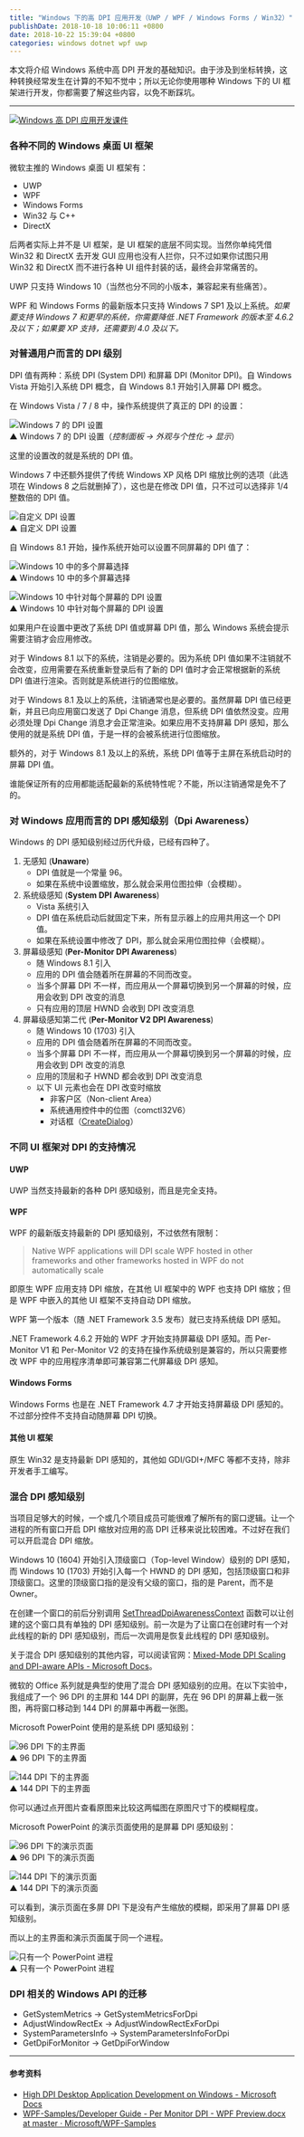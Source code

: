 ```yaml
---
title: "Windows 下的高 DPI 应用开发（UWP / WPF / Windows Forms / Win32）"
publishDate: 2018-10-18 10:06:11 +0800
date: 2018-10-22 15:39:04 +0800
categories: windows dotnet wpf uwp
---
```


本文将介绍 Windows 系统中高 DPI 开发的基础知识。由于涉及到坐标转换，这种转换经常发生在计算的不知不觉中；所以无论你使用哪种 Windows 下的 UI 框架进行开发，你都需要了解这些内容，以免不断踩坑。

---

[![Windows 高 DPI 应用开发课件](/static/posts/2018-10-22-15-38-26.png)](https://r302.cc/D58kdD)

<div id="toc"></div>

### 各种不同的 Windows 桌面 UI 框架

微软主推的 Windows 桌面 UI 框架有：

- UWP
- WPF
- Windows Forms
- Win32 与 C++
- DirectX

后两者实际上并不是 UI 框架，是 UI 框架的底层不同实现。当然你单纯凭借 Win32 和 DirectX 去开发 GUI 应用也没有人拦你，只不过如果你试图只用 Win32 和 DirectX 而不进行各种 UI 组件封装的话，最终会非常痛苦的。

UWP 只支持 Windows 10（当然也分不同的小版本，兼容起来有些痛苦）。

WPF 和 Windows Forms 的最新版本只支持 Windows 7 SP1 及以上系统。*如果要支持 Windows 7 和更早的系统，你需要降低 .NET Framework 的版本至 4.6.2 及以下；如果要 XP 支持，还需要到 4.0 及以下。*

### 对普通用户而言的 DPI 级别

DPI 值有两种：系统 DPI (System DPI) 和屏幕 DPI (Monitor DPI)。自 Windows Vista 开始引入系统 DPI 概念，自 Windows 8.1 开始引入屏幕 DPI 概念。

在 Windows Vista / 7 / 8 中，操作系统提供了真正的 DPI 的设置：

![Windows 7 的 DPI 设置](/static/posts/2018-10-17-18-04-47.png)  
▲ Windows 7 的 DPI 设置（*控制面板 -> 外观与个性化 -> 显示*）

这里的设置改的就是系统的 DPI 值。

Windows 7 中还额外提供了传统 Windows XP 风格 DPI 缩放比例的选项（此选项在 Windows 8 之后就删掉了），这也是在修改 DPI 值，只不过可以选择非 1/4 整数倍的 DPI 值。

![自定义 DPI 设置](/static/posts/2018-10-17-18-18-03.png)  
▲ 自定义 DPI 设置

自 Windows 8.1 开始，操作系统开始可以设置不同屏幕的 DPI 值了：

![Windows 10 中的多个屏幕选择](/static/posts/2018-10-17-18-15-37.png)  
▲ Windows 10 中的多个屏幕选择

![Windows 10 中针对每个屏幕的 DPI 设置](/static/posts/2018-10-17-18-15-59.png)  
▲ Windows 10 中针对每个屏幕的 DPI 设置

如果用户在设置中更改了系统 DPI 值或屏幕 DPI 值，那么 Windows 系统会提示需要注销才会应用修改。

对于 Windows 8.1 以下的系统，注销是必要的。因为系统 DPI 值如果不注销就不会改变，应用需要在系统重新登录后有了新的 DPI 值时才会正常根据新的系统 DPI 值进行渲染。否则就是系统进行的位图缩放。

对于 Windows 8.1 及以上的系统，注销通常也是必要的。虽然屏幕 DPI 值已经更新，并且已向应用窗口发送了 Dpi Change 消息，但系统 DPI 值依然没变。应用必须处理 Dpi Change 消息才会正常渲染。如果应用不支持屏幕 DPI 感知，那么使用的就是系统 DPI 值，于是一样的会被系统进行位图缩放。

额外的，对于 Windows 8.1 及以上的系统，系统 DPI 值等于主屏在系统启动时的屏幕 DPI 值。

谁能保证所有的应用都能适配最新的系统特性呢？不能，所以注销通常是免不了的。

### 对 Windows 应用而言的 DPI 感知级别（Dpi Awareness）

Windows 的 DPI 感知级别经过历代升级，已经有四种了。

1. 无感知 (**Unaware**)
    - DPI 值就是一个常量 96。
    - 如果在系统中设置缩放，那么就会采用位图拉伸（会模糊）。
1. 系统级感知 (**System DPI Awareness**)
    - Vista 系统引入
    - DPI 值在系统启动后就固定下来，所有显示器上的应用共用这一个 DPI 值。
    - 如果在系统设置中修改了 DPI，那么就会采用位图拉伸（会模糊）。
1. 屏幕级感知 (**Per-Monitor DPI Awareness**)
    - 随 Windows 8.1 引入
    - 应用的 DPI 值会随着所在屏幕的不同而改变。
    - 当多个屏幕 DPI 不一样，而应用从一个屏幕切换到另一个屏幕的时候，应用会收到 DPI 改变的消息
    - 只有应用的顶层 HWND 会收到 DPI 改变消息
1. 屏幕级感知第二代 (**Per-Monitor V2 DPI Awareness**)
    - 随 Windows 10 (1703) 引入
    - 应用的 DPI 值会随着所在屏幕的不同而改变。
    - 当多个屏幕 DPI 不一样，而应用从一个屏幕切换到另一个屏幕的时候，应用会收到 DPI 改变的消息
    - 应用的顶层和子 HWND 都会收到 DPI 改变消息
    - 以下 UI 元素也会在 DPI 改变时缩放
        - 非客户区（Non-client Area）
        - 系统通用控件中的位图（comctl32V6）
        - 对话框（[CreateDialog](https://docs.microsoft.com/en-us/windows/desktop/api/winuser/nf-winuser-createdialoga)）

### 不同 UI 框架对 DPI 的支持情况

#### UWP

UWP 当然支持最新的各种 DPI 感知级别，而且是完全支持。

#### WPF

WPF 的最新版支持最新的 DPI 感知级别，不过依然有限制：

> Native WPF applications will DPI scale WPF hosted in other frameworks and other frameworks hosted in WPF do not automatically scale

即原生 WPF 应用支持 DPI 缩放，在其他 UI 框架中的 WPF 也支持 DPI 缩放；但是 WPF 中嵌入的其他 UI 框架不支持自动 DPI 缩放。

WPF 第一个版本（随 .NET Framework 3.5 发布）就已支持系统级 DPI 感知。

.NET Framework 4.6.2 开始的 WPF 才开始支持屏幕级 DPI 感知。而 Per-Monitor V1 和 Per-Monitor V2 的支持在操作系统级别是兼容的，所以只需要修改 WPF 中的应用程序清单即可兼容第二代屏幕级 DPI 感知。

#### Windows Forms

Windows Forms 也是在 .NET Framework 4.7 才开始支持屏幕级 DPI 感知的。不过部分控件不支持自动随屏幕 DPI 切换。

#### 其他 UI 框架

原生 Win32 是支持最新 DPI 感知的，其他如 GDI/GDI+/MFC 等都不支持，除非开发者手工编写。

### 混合 DPI 感知级别

当项目足够大的时候，一个或几个项目成员可能很难了解所有的窗口逻辑。让一个进程的所有窗口开启 DPI 缩放对应用的高 DPI 迁移来说比较困难。不过好在我们可以开启混合 DPI 缩放。

Windows 10 (1604) 开始引入顶级窗口（Top-level Window）级别的 DPI 感知，而 Windows 10 (1703) 开始引入每一个 HWND 的 DPI 感知，包括顶级窗口和非顶级窗口。这里的顶级窗口指的是没有父级的窗口，指的是 Parent，而不是 Owner。

在创建一个窗口的前后分别调用 [SetThreadDpiAwarenessContext](https://docs.microsoft.com/en-us/windows/desktop/api/Winuser/nf-winuser-setthreaddpiawarenesscontext) 函数可以让创建的这个窗口具有单独的 DPI 感知级别。前一次是为了让窗口在创建时有一个对此线程的新的 DPI 感知级别，而后一次调用是恢复此线程的 DPI 感知级别。

关于混合 DPI 感知级别的其他内容，可以阅读官网：[Mixed-Mode DPI Scaling and DPI-aware APIs - Microsoft Docs](https://docs.microsoft.com/en-us/windows/desktop/hidpi/high-dpi-improvements-for-desktop-applications)。

微软的 Office 系列就是典型的使用了混合 DPI 感知级别的应用。在以下实验中，我组成了一个 96 DPI 的主屏和 144 DPI 的副屏，先在 96 DPI 的屏幕上截一张图，再将窗口移动到 144 DPI 的屏幕中再截一张图。

Microsoft PowerPoint 使用的是系统 DPI 感知级别：

![96 DPI 下的主界面](/static/posts/2018-10-18-10-10-29.png)  
▲ 96 DPI 下的主界面

![144 DPI 下的主界面](/static/posts/2018-10-18-10-11-03.png)  
▲ 144 DPI 下的主界面

你可以通过点开图片查看原图来比较这两幅图在原图尺寸下的模糊程度。

Microsoft PowerPoint 的演示页面使用的是屏幕 DPI 感知级别：

![96 DPI 下的演示页面](/static/posts/2018-10-18-10-13-43.png)  
▲ 96 DPI 下的演示页面

![144 DPI 下的演示页面](/static/posts/2018-10-18-10-14-09.png)  
▲ 144 DPI 下的演示页面

可以看到，演示页面在多屏 DPI 下是没有产生缩放的模糊，即采用了屏幕 DPI 感知级别。

而以上的主界面和演示页面属于同一个进程。

![只有一个 PowerPoint 进程](/static/posts/2018-10-18-10-17-29.png)  
▲ 只有一个 PowerPoint 进程

### DPI 相关的 Windows API 的迁移

- GetSystemMetrics      ->  GetSystemMetricsForDpi
- AdjustWindowRectEx    ->  AdjustWindowRectExForDpi
- SystemParametersInfo  ->  SystemParametersInfoForDpi
- GetDpiForMonitor      ->  GetDpiForWindow

---

#### 参考资料

- [High DPI Desktop Application Development on Windows - Microsoft Docs](https://docs.microsoft.com/en-us/windows/desktop/hidpi/high-dpi-desktop-application-development-on-windows)
- [WPF-Samples/Developer Guide - Per Monitor DPI - WPF Preview.docx at master · Microsoft/WPF-Samples](https://github.com/Microsoft/WPF-Samples/blob/master/PerMonitorDPI/Developer%20Guide%20-%20Per%20Monitor%20DPI%20-%20WPF%20Preview.docx)
